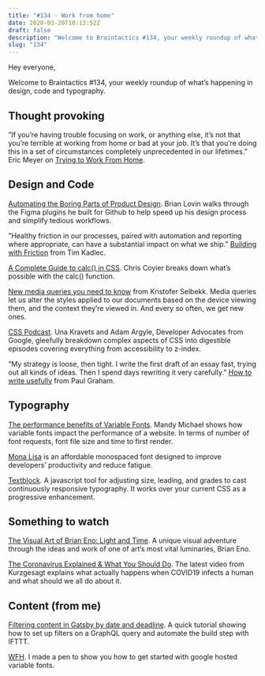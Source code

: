 ```yaml
---
title: "#134 - Work from home"
date: 2020-03-20T10:13:52Z
draft: false
description: "Welcome to Braintactics #134, your weekly roundup of what’s happening in design, code and typography."
slug: "134"
---
```


Hey everyone,

Welcome to Braintactics #134, your weekly roundup of what’s happening in design, code and typography.

## Thought provoking

”If you’re having trouble focusing on work, or anything else, it’s not that you’re terrible at working from home or bad at your job. It’s that you’re doing this in a set of circumstances completely unprecedented in our lifetimes.” Eric Meyer on [Trying to Work From Home](https://meyerweb.com/eric/thoughts/2020/03/18/trying-to-work-from-home/).

## Design and Code

[Automating the Boring Parts of Product Design](https://brianlovin.com/overthought/automating-the-boring-parts-of-product-design). Brian Lovin walks through the Figma plugins he built for Github to help speed up his design process and simplify tedious workflows.

”Healthy friction in our processes, paired with automation and reporting where appropriate, can have a substantial impact on what we ship.” [Building with Friction](https://timkadlec.com/remembers/2020-03-18-building-with-friction/) from Tim Kadlec.

[A Complete Guide to calc() in CSS](https://css-tricks.com/a-complete-guide-to-calc-in-css/). Chris Coyier breaks down what’s possible with the calc() function.

[New media queries you need to know](https://blog.logrocket.com/new-media-queries-you-need-to-know/) from Kristofer Selbekk. Media queries let us alter the styles applied to our documents based on the device viewing them, and the context they’re viewed in. And every so often, we get new ones.

[CSS Podcast](http://thecsspodcast.googledevelopers.libsynpro.com/). Una Kravets and Adam Argyle, Developer Advocates from Google, gleefully breakdown complex aspects of CSS into digestible episodes covering everything from accessibility to z-index.

“My strategy is loose, then tight. I write the first draft of an essay fast, trying out all kinds of ideas. Then I spend days rewriting it very carefully.” [How to write usefully](http://paulgraham.com/useful.html) from Paul Graham.

## Typography

[The performance benefits of Variable Fonts](https://uxdesign.cc/the-performance-benefits-of-variable-fonts-79af8c4ff56c). Mandy Michael shows how variable fonts impact the performance of a website. In terms of number of font requests, font file size and time to first render.

[Mona Lisa](https://monolisa.dev/) is an affordable monospaced font designed to improve developers’ productivity and reduce fatigue.

[Textblock](https://textblock.io/). A javascript tool for adjusting size, leading, and grades to cast continuously responsive typography. It works over your current CSS as a progressive enhancement.

## Something to watch

[The Visual Art of Brian Eno: Light and Time](https://www.youtube.com/watch?v=GPhxZBRD8ug). A unique visual adventure through the ideas and work of one of art’s most vital luminaries, Brian Eno.

[The Coronavirus Explained & What You Should Do](https://www.youtube.com/watch?v=BtN-goy9VOY&feature=youtu.be). The latest video from Kurzgesagt explains what actually happens when COVID19 infects a human and what should we all do about it.

## Content (from me)

[Filtering content in Gatsby by date and deadline](https://harrycresswell.com/articles/filtering-content-in-gatsby-by-date-and-deadline/). A quick tutorial showing how to set up filters on a GraphQL query and automate the build step with IFTTT.

[WFH](https://codepen.io/harrycresswell/pen/WNvJJBP). I made a pen to show you how to get started with google hosted variable fonts.
